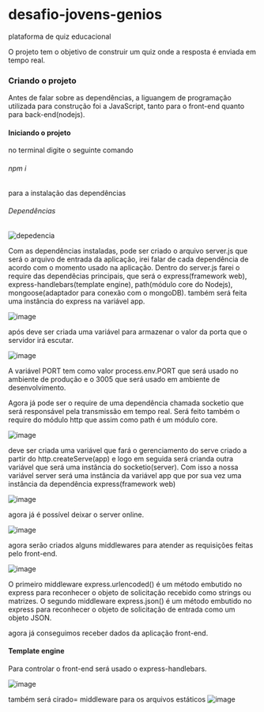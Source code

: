 # desafio-jovens-genios
plataforma de quiz educacional

O projeto tem o objetivo de construir um quiz onde a resposta é enviada em tempo real.

### Criando o projeto

Antes de falar sobre as dependências, a liguangem de programação utilizada para construção foi a JavaScript, tanto para o front-end quanto para back-end(nodejs). 

#### Iniciando o projeto 

no terminal digite o seguinte comando
###### npm i 
para a instalação das dependências 

###### Dependências
  
![depedencia](https://user-images.githubusercontent.com/47647868/136078129-c65d5721-8e11-4a06-859b-ac2ea89c7cdd.png)

Com as dependências instaladas, pode ser criado o arquivo server.js que será o arquivo de entrada da aplicação,
irei falar de cada dependência de acordo com o momento usado na aplicação.
Dentro do server.js farei o require das dependêcias principais, que será o express(framework web), express-handlebars(template engine), path(módulo core do Nodejs), mongoose(adaptador para conexão com o mongoDB). também será feita uma instância do express na variável app. 

![image](https://user-images.githubusercontent.com/47647868/136086614-a2fbeaf7-1f93-4627-894b-1f6239957fc8.png)

após deve ser criada uma variável para armazenar o valor da porta que o servidor irá escutar.

![image](https://user-images.githubusercontent.com/47647868/136087682-51f6b51b-a029-4613-84dd-761fccae8d93.png)

A variável PORT tem como valor process.env.PORT que será usado no ambiente de produção e o 3005 que será usado em ambiente de desenvolvimento.

Agora já pode ser o require de uma dependência chamada socketio que será responsável pela transmissão em tempo real. Será feito também o require do módulo http que assim como path é um módulo core.

![image](https://user-images.githubusercontent.com/47647868/136089246-7d474c54-cfde-4ad1-8afa-fc156d63ac11.png)

deve ser criada uma variável que fará o gerenciamento do serve criado a partir do http.createServe(app) e logo em seguida será crianda outra variável que será uma instância do socketio(server). Com isso a nossa variável server será uma instância da variável app que por sua vez uma instância da dependência express(framework web)

![image](https://user-images.githubusercontent.com/47647868/136093421-437b74e3-2668-42e5-b738-f75215860324.png)

agora já é possível deixar o server online.

![image](https://user-images.githubusercontent.com/47647868/136093907-b11e54cf-f54c-4f19-889e-ffd25745cef1.png)

agora serão criados alguns middlewares para atender as requisições feitas pelo front-end. 

![image](https://user-images.githubusercontent.com/47647868/136094629-edb4b775-8beb-49e8-88ad-a98d044e14e8.png)

O primeiro middleware express.urlencoded() é um método embutido no express para reconhecer o objeto de solicitação recebido como strings ou matrizes.
O segundo middleware express.json()  é um método embutido no express para reconhecer o objeto de solicitação de entrada como um objeto JSON.

agora já conseguimos receber dados da aplicação front-end.

#### Template engine 
Para controlar o front-end será usado o express-handlebars.

![image](https://user-images.githubusercontent.com/47647868/136095859-fe0cbe1c-9283-4e8d-8698-6fb4a92d0e7a.png)

também será cirado= middleware para os arquivos estáticos 
![image](https://user-images.githubusercontent.com/47647868/136096042-ce278cd2-3d2b-4708-a1a7-b2560bf3ef06.png)

